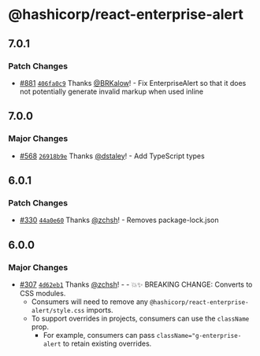 # @hashicorp/react-enterprise-alert

## 7.0.1

### Patch Changes

- [#881](https://github.com/hashicorp/react-components/pull/881) [`406fa0c9`](https://github.com/hashicorp/react-components/commit/406fa0c9e6e075878078788dd8e0539e52f7512e) Thanks [@BRKalow](https://github.com/BRKalow)! - Fix EnterpriseAlert so that it does not potentially generate invalid markup when used inline

## 7.0.0

### Major Changes

- [#568](https://github.com/hashicorp/react-components/pull/568) [`26918b9e`](https://github.com/hashicorp/react-components/commit/26918b9e32b3d4882bb18786f09eaa63c178bbc6) Thanks [@dstaley](https://github.com/dstaley)! - Add TypeScript types

## 6.0.1

### Patch Changes

- [#330](https://github.com/hashicorp/react-components/pull/330) [`44a0e60`](https://github.com/hashicorp/react-components/commit/44a0e60b577a36978275ef1b0efa0e351a9802c6) Thanks [@zchsh](https://github.com/zchsh)! - Removes package-lock.json

## 6.0.0

### Major Changes

- [#307](https://github.com/hashicorp/react-components/pull/307) [`4d62eb1`](https://github.com/hashicorp/react-components/commit/4d62eb1f7ab33ccd404e8b04daeda291616e47c3) Thanks [@zchsh](https://github.com/zchsh)! - - 💥✨ BREAKING CHANGE: Converts to CSS modules.
  - Consumers will need to remove any `@hashicorp/react-enterprise-alert/style.css` imports.
  - To support overrides in projects, consumers can use the `className` prop.
    - For example, consumers can pass `className="g-enterprise-alert` to retain existing overrides.
